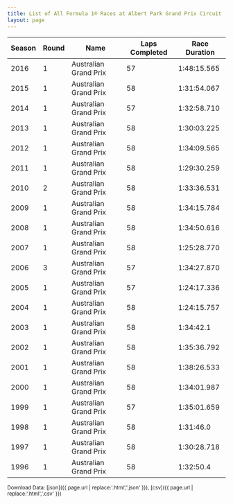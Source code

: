 ```yaml
---
title: List of All Formula 1® Races at Albert Park Grand Prix Circuit
layout: page
---
```


| Season | Round | Name | Laps Completed | Race Duration |
|--|--|--|--|--|
| 2016 | 1 | Australian Grand Prix | 57 | 1:48:15.565 |
| 2015 | 1 | Australian Grand Prix | 58 | 1:31:54.067 |
| 2014 | 1 | Australian Grand Prix | 57 | 1:32:58.710 |
| 2013 | 1 | Australian Grand Prix | 58 | 1:30:03.225 |
| 2012 | 1 | Australian Grand Prix | 58 | 1:34:09.565 |
| 2011 | 1 | Australian Grand Prix | 58 | 1:29:30.259 |
| 2010 | 2 | Australian Grand Prix | 58 | 1:33:36.531 |
| 2009 | 1 | Australian Grand Prix | 58 | 1:34:15.784 |
| 2008 | 1 | Australian Grand Prix | 58 | 1:34:50.616 |
| 2007 | 1 | Australian Grand Prix | 58 | 1:25:28.770 |
| 2006 | 3 | Australian Grand Prix | 57 | 1:34:27.870 |
| 2005 | 1 | Australian Grand Prix | 57 | 1:24:17.336 |
| 2004 | 1 | Australian Grand Prix | 58 | 1:24:15.757 |
| 2003 | 1 | Australian Grand Prix | 58 | 1:34:42.1 |
| 2002 | 1 | Australian Grand Prix | 58 | 1:35:36.792 |
| 2001 | 1 | Australian Grand Prix | 58 | 1:38:26.533 |
| 2000 | 1 | Australian Grand Prix | 58 | 1:34:01.987 |
| 1999 | 1 | Australian Grand Prix | 57 | 1:35:01.659 |
| 1998 | 1 | Australian Grand Prix | 58 | 1:31:46.0 |
| 1997 | 1 | Australian Grand Prix | 58 | 1:30:28.718 |
| 1996 | 1 | Australian Grand Prix | 58 | 1:32:50.4 |

<small>Download Data: [json]({{ page.url | replace:'.html','.json' }}), [csv]({{ page.url | replace:'.html','.csv' }})</small>
